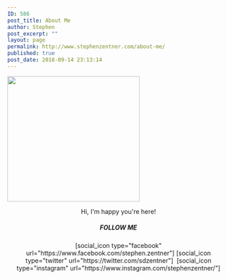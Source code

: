 ```yaml
---
ID: 586
post_title: About Me
author: Stephen
post_excerpt: ""
layout: page
permalink: http://www.stephenzentner.com/about-me/
published: true
post_date: 2018-09-14 23:13:14
---
```

<img class="size-medium wp-image-572 alignnone aligncenter" src="http://www.stephenzentner.com/wp-content/uploads/2018/09/stephen_headshot_500px-300x284.png" alt="" width="300" height="284" />
<p style="text-align: center;">Hi, I'm happy you're here!</p>
<p style="text-align: center;"></p>

<h5 class="center" style="text-align: center;">FOLLOW ME</h5>
<p style="text-align: center;">[social_icon type="facebook" url="https://www.facebook.com/stephen.zentner"] [social_icon type="twitter" url="https://twitter.com/sdzentner"]  [social_icon type="instagram" url="https://www.instagram.com/stephenzentner/"]</p>